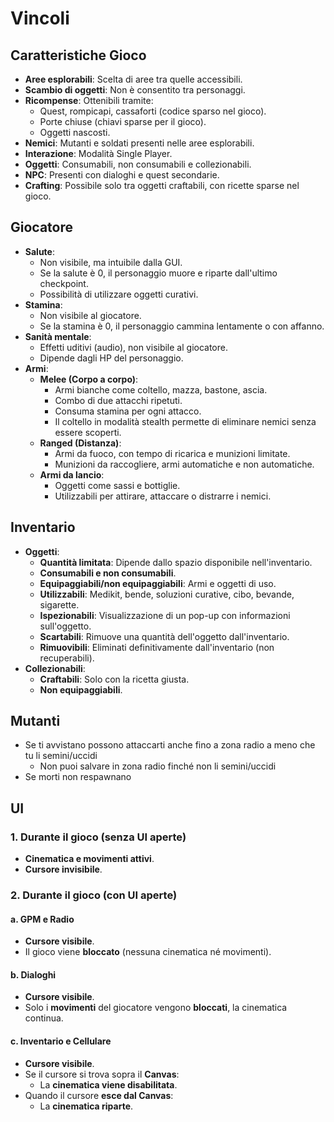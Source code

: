 # Vincoli

## Caratteristiche Gioco
- **Aree esplorabili**: Scelta di aree tra quelle accessibili.
- **Scambio di oggetti**: Non è consentito tra personaggi.
- **Ricompense**: Ottenibili tramite:
  - Quest, rompicapi, cassaforti (codice sparso nel gioco).
  - Porte chiuse (chiavi sparse per il gioco).
  - Oggetti nascosti.
- **Nemici**: Mutanti e soldati presenti nelle aree esplorabili.
- **Interazione**: Modalità Single Player.
- **Oggetti**: Consumabili, non consumabili e collezionabili.
- **NPC**: Presenti con dialoghi e quest secondarie.
- **Crafting**: Possibile solo tra oggetti craftabili, con ricette sparse nel gioco.

## Giocatore
- **Salute**:
  - Non visibile, ma intuibile dalla GUI.
  - Se la salute è 0, il personaggio muore e riparte dall'ultimo checkpoint.
  - Possibilità di utilizzare oggetti curativi.
- **Stamina**:
  - Non visibile al giocatore.
  - Se la stamina è 0, il personaggio cammina lentamente o con affanno.
- **Sanità mentale**:
  - Effetti uditivi (audio), non visibile al giocatore.
  - Dipende dagli HP del personaggio.
- **Armi**:
  - **Melee (Corpo a corpo)**:
    - Armi bianche come coltello, mazza, bastone, ascia.
    - Combo di due attacchi ripetuti.
    - Consuma stamina per ogni attacco.
    - Il coltello in modalità stealth permette di eliminare nemici senza essere scoperti.
  - **Ranged (Distanza)**:
    - Armi da fuoco, con tempo di ricarica e munizioni limitate.
    - Munizioni da raccogliere, armi automatiche e non automatiche.
  - **Armi da lancio**:
    - Oggetti come sassi e bottiglie.
    - Utilizzabili per attirare, attaccare o distrarre i nemici.

## Inventario
- **Oggetti**:
  - **Quantità limitata**: Dipende dallo spazio disponibile nell'inventario.
  - **Consumabili e non consumabili**.
  - **Equipaggiabili/non equipaggiabili**: Armi e oggetti di uso.
  - **Utilizzabili**: Medikit, bende, soluzioni curative, cibo, bevande, sigarette.
  - **Ispezionabili**: Visualizzazione di un pop-up con informazioni sull'oggetto.
  - **Scartabili**: Rimuove una quantità dell'oggetto dall'inventario.
  - **Rimuovibili**: Eliminati definitivamente dall'inventario (non recuperabili).
- **Collezionabili**:
  - **Craftabili**: Solo con la ricetta giusta.
  - **Non equipaggiabili**.

## Mutanti
- Se ti avvistano possono attaccarti anche fino a zona radio a meno che tu li semini/uccidi
  - Non puoi salvare in zona radio finché non li semini/uccidi
- Se morti non respawnano

## UI 

### 1. Durante il gioco (senza UI aperte)
- **Cinematica e movimenti attivi**.
- **Cursore invisibile**.

### 2. Durante il gioco (con UI aperte)

#### a. **GPM e Radio**
- **Cursore visibile**.
- Il gioco viene **bloccato** (nessuna cinematica né movimenti).

#### b. **Dialoghi**
- **Cursore visibile**.
- Solo i **movimenti** del giocatore vengono **bloccati**, la cinematica continua.

#### c. **Inventario e Cellulare**
- **Cursore visibile**.
- Se il cursore si trova sopra il **Canvas**:
  - La **cinematica viene disabilitata**.
- Quando il cursore **esce dal Canvas**:
  - La **cinematica riparte**.
